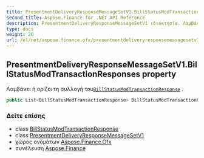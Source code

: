 ```yaml
---
title: PresentmentDeliveryResponseMessageSetV1.BillStatusModTransactionResponses
second_title: Aspose.Finance for .NET API Reference
description: PresentmentDeliveryResponseMessageSetV1 ιδιοκτησία. Λαμβάνει ή ορίζει τη συλλογή τουBillStatusModTransactionResponse .
type: docs
weight: 20
url: /el/net/aspose.finance.ofx/presentmentdeliveryresponsemessagesetv1/billstatusmodtransactionresponses/
---
```

## PresentmentDeliveryResponseMessageSetV1.BillStatusModTransactionResponses property

Λαμβάνει ή ορίζει τη συλλογή του[`BillStatusModTransactionResponse`](../../../aspose.finance.ofx.billerdelivery/billstatusmodtransactionresponse/) .

```csharp
public List<BillStatusModTransactionResponse> BillStatusModTransactionResponses { get; set; }
```

### Δείτε επίσης

* class [BillStatusModTransactionResponse](../../../aspose.finance.ofx.billerdelivery/billstatusmodtransactionresponse/)
* class [PresentmentDeliveryResponseMessageSetV1](../)
* χώρος ονομάτων [Aspose.Finance.Ofx](../../presentmentdeliveryresponsemessagesetv1/)
* συνέλευση [Aspose.Finance](../../../)


